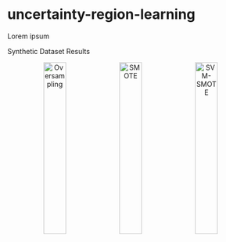 # uncertainty-region-learning

Lorem ipsum 

Synthetic Dataset Results 

<p align="center">
  <img src="results/oversampling.png" alt="Oversampling" width="30%" />
  <img src="results/smote.png" alt="SMOTE" width="30%" />
  <img src="results/svm_smote.png" alt="SVM-SMOTE" width="30%" />
</p>